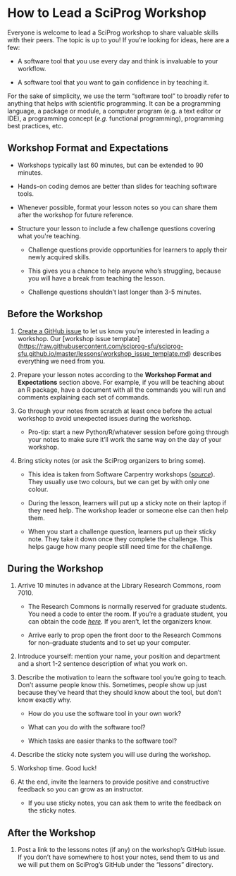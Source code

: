 How to Lead a SciProg Workshop
==============================

Everyone is welcome to lead a SciProg workshop to share valuable skills
with their peers. The topic is up to you! If you’re looking for ideas,
here are a few:

-   A software tool that you use every day and think is invaluable to 
    your workflow.

-   A software tool that you want to gain confidence in by teaching it.

For the sake of simplicity, we use the term “software tool” to broadly
refer to anything that helps with scientific programming. It can be a
programming language, a package or module, a computer program (e.g. a
text editor or IDE), a programming concept (*e.g.* functional
programming), programming best practices, etc.

Workshop Format and Expectations
--------------------------------

-   Workshops typically last 60 minutes, but can be extended to 90 
    minutes.

-   Hands-on coding demos are better than slides for teaching software 
    tools.

-   Whenever possible, format your lesson notes so you can share them 
    after the workshop for future reference.

-   Structure your lesson to include a few challenge questions covering
    what you're teaching.

    -   Challenge questions provide opportunities for learners to apply
        their newly acquired skills.

    -   This gives you a chance to help anyone who’s struggling, because
        you will have a break from teaching the lesson. 

    -   Challenge questions shouldn’t last longer than 3-5 minutes.

Before the Workshop 
-------------------

1.  [Create a GitHub issue](https://github.com/sciprog-sfu/sciprog-sfu.github.io/issues/new) 
    to let us know you’re interested in leading a workshop. Our [workshop 
    issue template]
    (https://raw.githubusercontent.com/sciprog-sfu/sciprog-sfu.github.io/master/lessons/workshop_issue_template.md) 
    describes everything we
    need from you. 

2.  Prepare your lesson notes according to the **Workshop Format and 
    Expectations** section above. For example, if you will be teaching about 
    an R package, have a document with all the commands you will run and 
    comments explaining each set of commands.

3.  Go through your notes from scratch at least once before the actual 
    workshop to avoid unexpected issues during the workshop.

    -   Pro-tip: start a new Python/R/whatever session before going through 
        your notes to make sure it’ll work the same way on the day of your
        workshop.

4.  Bring sticky notes (or ask the SciProg organizers to bring some).

    -   This idea is taken from Software Carpentry workshops ([*source*](http://software-carpentry.org/workshops/operations/)). They usually 
        use two colours, but we can get by with only one colour.

    -   During the lesson, learners will put up a sticky note on their laptop 
        if they need help. The workshop leader or someone else can then help 
        them.

    -   When you start a challenge question, learners put up their sticky 
        note. They take it down once they complete the challenge. This 
        helps gauge how many people still need time for the challenge.

During the Workshop 
-------------------

1.  Arrive 10 minutes in advance at the Library Research Commons, room 7010.

    -   The Research Commons is normally reserved for graduate students. You 
        need a code to enter the room. If you’re a graduate student, you can 
        obtain the code [*here*](http://www.lib.sfu.ca/about/branches-depts/rc/services/door-code). 
        If you aren’t, let the organizers know.

    -   Arrive early to prop open the front door to the Research Commons for 
        non–graduate students and to set up your computer.

2.  Introduce yourself: mention your name, your position and department and 
    a short 1-2 sentence description of what you work on.

3.  Describe the motivation to learn the software tool you’re going to teach. 
    Don’t assume people know this. Sometimes, people show up just because 
    they’ve heard that they should know about the tool, but don’t know 
    exactly why.

    -   How do you use the software tool in your own work?

    -   What can you do with the software tool?

    -   Which tasks are easier thanks to the software tool?

4.  Describe the sticky note system you will use during the workshop.

5.  Workshop time. Good luck!

6.  At the end, invite the learners to provide positive and constructive 
    feedback so you can grow as an instructor.

    -   If you use sticky notes, you can ask them to write the feedback on 
        the sticky notes.

After the Workshop
------------------

1.  Post a link to the lessons notes (if any) on the workshop’s GitHub issue. 
    If you don’t have somewhere to host your notes, send them to us and we 
    will put them on SciProg’s GitHub under the “lessons” directory.


